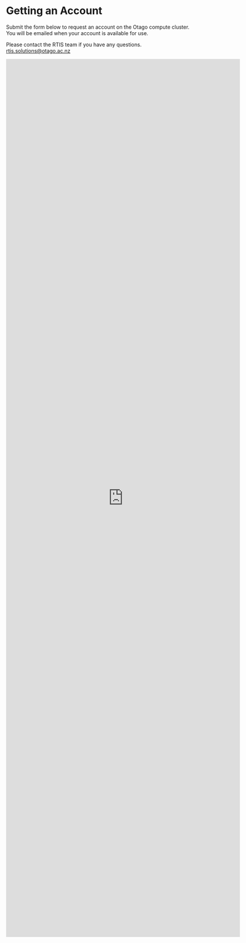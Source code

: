 # Getting an Account


Submit the form below to request an account on the Otago compute cluster. You will be emailed when your account is available for use.  

 Please contact the RTIS team if you have any questions.
 rtis.solutions@otago.ac.nz



<iframe src="https://docs.google.com/forms/d/e/1FAIpQLScMRn86h1DcdrX9kKruAnFZOuAW6yGm-EEjvg7sUU6j5H0CwQ/viewform?embedded=true" width="640" height="2400" frameborder="0" marginheight="0" marginwidth="0" scrolling="no">Loading…</iframe>




    

